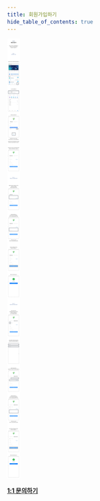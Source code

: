 ```yaml
---
title: 회원가입하기
hide_table_of_contents: true
---
```


[//]: # (会员注册)

![alt 属性文本](../../../../../../static/img/beginner/guide/user_reg.jpg)


**[1:1 문의하기](http://pf.kakao.com/_xgkzBb)**

